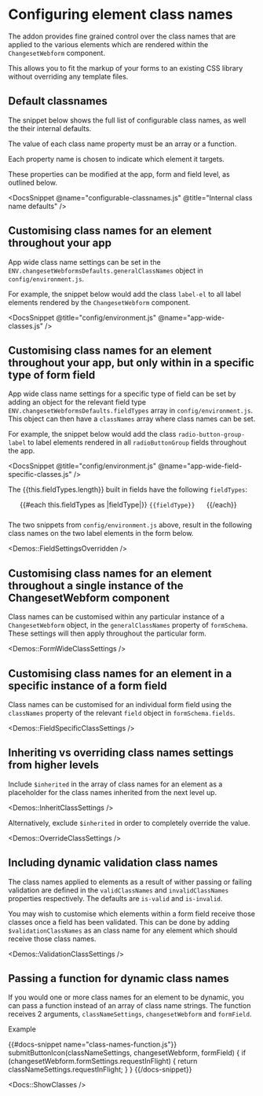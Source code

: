 # Configuring element class names

The addon provides fine grained control over the class names that are applied to the various elements which are rendered within the `ChangesetWebform` component. 

This allows you to fit the markup of your forms to an existing CSS library without overriding any template files.

## Default classnames

The snippet below shows the full list of configurable class names, as well the their internal defaults.

The value of each class name property must be an array or a function.

Each property name is chosen to indicate which element it targets.

These properties can be modified at the app, form and field level, as outlined below.

<DocsSnippet @name="configurable-classnames.js" @title="Internal class name defaults" />

## Customising class names for an element throughout your app

App wide class name settings can be set in the `ENV.changesetWebformsDefaults.generalClassNames` object in `config/environment.js`.

For example, the snippet below would add the class `label-el` to all label elements rendered by the `ChangesetWebform` component. 

<DocsSnippet @title="config/environment.js" @name="app-wide-classes.js" />

## Customising class names for an element throughout your app, but only within in a specific type of form field

App wide class name settings for a specific type of field can be set by adding an object for the relevant field type `ENV.changesetWebformsDefaults.fieldTypes` array in `config/environment.js`. This object can then have a `classNames` array where class names can be set.

For example, the snippet below would add the class `radio-button-group-label` to label elements rendered in all `radioButtonGroup` fields throughout the app.

<DocsSnippet @title="config/environment.js" @name="app-wide-field-specific-classes.js" />

The {{this.fieldTypes.length}} built in fields have the following `fieldTypes`:

<ul>
{{#each this.fieldTypes as |fieldType|}}
  <code style="display: inline-block; margin: 0 20px 10px 0;">{{fieldType}}</code>
{{/each}}
</ul>

The two snippets from `config/environment.js` above, result in the following class names on the two label elements in the form below.

<Demos::FieldSettingsOverridden />

## Customising class names for an element throughout a single instance of the ChangesetWebform component

Class names can be customised within any particular instance of a `ChangesetWebform` object, in the `generalClassNames` property of `formSchema`. These settings will then apply throughout the particular form.

<Demos::FormWideClassSettings />

## Customising class names for an element in a specific instance of a form field

Class names can be customised for an individual form field using the `classNames` property of the relevant `field` object in `formSchema.fields`. 

<Demos::FieldSpecificClassSettings />

## Inheriting vs overriding class names settings from higher levels

Include  `$inherited` in the array of class names for an element as a placeholder for the class names inherited from the next level up.

<Demos::InheritClassSettings />

Alternatively, exclude `$inherited` in order to completely override the value.

<Demos::OverrideClassSettings />

## Including dynamic validation class names

The class names applied to elements as a result of wither passing or failing validation are defined in the `validClassNames` and `invalidClassNames` properties respectively. The defaults are `is-valid` and `is-invalid`.

You may wish to customise which elements within a form field receive those classes once a field has been validated. This can be done by adding `$validationClassNames` as an class name for any element which should receive those class names. 

<Demos::ValidationClassSettings />
## Passing a function for dynamic class names
<!-- TODO document when this runs -->

If you would one or more class names for an element to be dynamic, you can pass a function instead of an array of class name strings. The function receives 2 arguments, `classNameSettings`, `changesetWebform` and `formField`.

Example

{{#docs-snippet name="class-names-function.js"}}
submitButtonIcon(classNameSettings, changesetWebform, formField) {
  if (changesetWebform.formSettings.requestInFlight) {
    return classNameSettings.requestInFlight;
  }
}
{{/docs-snippet}}

<Docs::ShowClasses />


